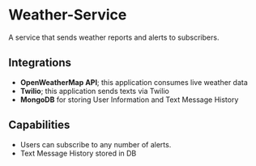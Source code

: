 # Weather-Service
  A service that sends weather reports and alerts to subscribers.

## Integrations
 - **OpenWeatherMap API**; this application consumes live weather data
 - **Twilio**; this application sends texts via Twilio
 - **MongoDB** for storing User Information and Text Message History

## Capabilities
 - Users can subscribe to any number of alerts.
 - Text Message History stored in DB